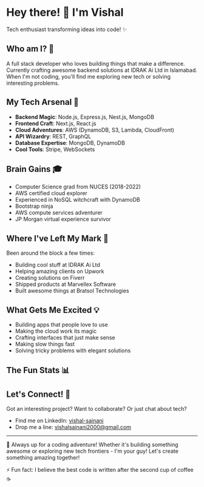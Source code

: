 # Hey there! 👋 I'm Vishal

Tech enthusiast transforming ideas into code! ✨

## Who am I? 🤔

A full stack developer who loves building things that make a difference. Currently crafting awesome backend solutions at IDRAK Ai Ltd in Islamabad. When I'm not coding, you'll find me exploring new tech or solving interesting problems.

## My Tech Arsenal 🚀

- **Backend Magic**: Node.js, Express.js, Nest.js, MongoDB
- **Frontend Craft**: Next.js, React.js
- **Cloud Adventures**: AWS (DynamoDB, S3, Lambda, CloudFront)
- **API Wizardry**: REST, GraphQL
- **Database Expertise**: MongoDB, DynamoDB
- **Cool Tools**: Stripe, WebSockets

## Brain Gains 🎓

- Computer Science grad from NUCES (2018-2022)
- AWS certified cloud explorer
- Experienced in NoSQL witchcraft with DynamoDB
- Bootstrap ninja
- AWS compute services adventurer
- JP Morgan virtual experience survivor

## Where I've Left My Mark 💼

Been around the block a few times:
- Building cool stuff at IDRAK Ai Ltd
- Helping amazing clients on Upwork
- Creating solutions on Fiverr
- Shipped products at Marvellex Software
- Built awesome things at Bratsol Technologies

## What Gets Me Excited 💡

- Building apps that people love to use
- Making the cloud work its magic
- Crafting interfaces that just make sense
- Making slow things fast
- Solving tricky problems with elegant solutions

## The Fun Stats 📊
<!-- Drop your GitHub stats here! -->

## Let's Connect! 🤝

Got an interesting project? Want to collaborate? Or just chat about tech?

- Find me on LinkedIn: [vishal-sainani](https://www.linkedin.com/in/vishal-sainani)
- Drop me a line: vishalsainani2000@gmail.com

---

🌟 Always up for a coding adventure! Whether it's building something awesome or exploring new tech frontiers - I'm your guy! Let's create something amazing together! 

⚡ Fun fact: I believe the best code is written after the second cup of coffee ☕
